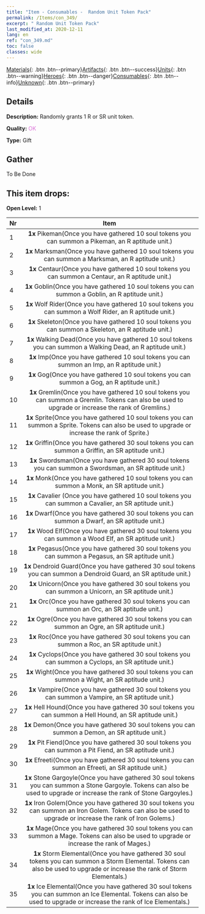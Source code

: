 ```yaml
---
title: "Item - Consumables -  Random Unit Token Pack"
permalink: /Items/con_349/
excerpt: " Random Unit Token Pack"
last_modified_at: 2020-12-11
lang: en
ref: "con_349.md"
toc: false
classes: wide
---
```

 [Materials](/Items/){: .btn .btn--primary}[Artifacts](/Items/Artifacts/){: .btn .btn--success}[Units](/Items/Units/){: .btn .btn--warning}[Heroes](/Items/Heroes/){: .btn .btn--danger}[Consumables](/Items/Consumables/){: .btn .btn--info}[Unknown](/Items/Unknown/){: .btn .btn--primary}

## Details
 **Description:** Randomly grants 1 R or SR unit token.

 **Quality:** <span style="color: #DA70D6">OK</span>

 **Type:** Gift

## Gather

  To Be Done

## This item drops:

 **Open Level:** 1

  | Nr |      Item    |
  |:---|:------------:|
  | 1 |  **1x** Pikeman(Once you have gathered 10 soul tokens you can summon a Pikeman, an R aptitude unit.) | 
  | 2 |  **1x** Marksman(Once you have gathered 10 soul tokens you can summon a Marksman, an R aptitude unit.) | 
  | 3 |  **1x** Centaur(Once you have gathered 10 soul tokens you can summon a Centaur, an R aptitude unit.) | 
  | 4 |  **1x** Goblin(Once you have gathered 10 soul tokens you can summon a Goblin, an R aptitude unit.) | 
  | 5 |  **1x** Wolf Rider(Once you have gathered 10 soul tokens you can summon a Wolf Rider, an R aptitude unit.) | 
  | 6 |  **1x** Skeleton(Once you have gathered 10 soul tokens you can summon a Skeleton, an R aptitude unit.) | 
  | 7 |  **1x** Walking Dead(Once you have gathered 10 soul tokens you can summon a Walking Dead, an R aptitude unit.) | 
  | 8 |  **1x** Imp(Once you have gathered 10 soul tokens you can summon an Imp, an R aptitude unit.) | 
  | 9 |  **1x** Gog(Once you have gathered 10 soul tokens you can summon a Gog, an R aptitude unit.) | 
  | 10 |  **1x** Gremlin(Once you have gathered 10 soul tokens you can summon a Gremlin. Tokens can also be used to upgrade or increase the rank of Gremlins.) | 
  | 11 |  **1x** Sprite(Once you have gathered 10 soul tokens you can summon a Sprite. Tokens can also be used to upgrade or increase the rank of Sprite.) | 
  | 12 |  **1x** Griffin(Once you have gathered 30 soul tokens you can summon a Griffin, an SR aptitude unit.) | 
  | 13 |  **1x** Swordsman(Once you have gathered 30 soul tokens you can summon a Swordsman, an SR aptitude unit.) | 
  | 14 |  **1x** Monk(Once you have gathered 10 soul tokens you can summon a Monk, an SR aptitude unit.) | 
  | 15 |  **1x** Cavalier (Once you have gathered 10 soul tokens you can summon a Cavalier, an SR aptitude unit.) | 
  | 16 |  **1x** Dwarf(Once you have gathered 30 soul tokens you can summon a Dwarf, an SR aptitude unit.) | 
  | 17 |  **1x** Wood Elf(Once you have gathered 30 soul tokens you can summon a Wood Elf, an SR aptitude unit.) | 
  | 18 |  **1x** Pegasus(Once you have gathered 30 soul tokens you can summon a Pegasus, an SR aptitude unit.) | 
  | 19 |  **1x** Dendroid Guard(Once you have gathered 30 soul tokens you can summon a Dendroid Guard, an SR aptitude unit.) | 
  | 20 |  **1x** Unicorn(Once you have gathered 30 soul tokens you can summon a Unicorn, an SR aptitude unit.) | 
  | 21 |  **1x** Orc(Once you have gathered 30 soul tokens you can summon an Orc, an SR aptitude unit.) | 
  | 22 |  **1x** Ogre(Once you have gathered 30 soul tokens you can summon an Ogre, an SR aptitude unit.) | 
  | 23 |  **1x** Roc(Once you have gathered 30 soul tokens you can summon a Roc, an SR aptitude unit.) | 
  | 24 |  **1x** Cyclops(Once you have gathered 30 soul tokens you can summon a Cyclops, an SR aptitude unit.) | 
  | 25 |  **1x** Wight(Once you have gathered 30 soul tokens you can summon a Wight, an SR aptitude unit.) | 
  | 26 |  **1x** Vampire(Once you have gathered 30 soul tokens you can summon a Vampire, an SR aptitude unit.) | 
  | 27 |  **1x** Hell Hound(Once you have gathered 30 soul tokens you can summon a Hell Hound, an SR aptitude unit.) | 
  | 28 |  **1x** Demon(Once you have gathered 30 soul tokens you can summon a Demon, an SR aptitude unit.) | 
  | 29 |  **1x** Pit Fiend(Once you have gathered 30 soul tokens you can summon a Pit Fiend, an SR aptitude unit.) | 
  | 30 |  **1x** Efreeti(Once you have gathered 30 soul tokens you can summon an Efreeti, an SR aptitude unit.) | 
  | 31 |  **1x** Stone Gargoyle(Once you have gathered 30 soul tokens you can summon a Stone Gargoyle. Tokens can also be used to upgrade or increase the rank of Stone Gargoyles.) | 
  | 32 |  **1x** Iron Golem(Once you have gathered 30 soul tokens you can summon an Iron Golem. Tokens can also be used to upgrade or increase the rank of Iron Golems.) | 
  | 33 |  **1x** Mage(Once you have gathered 30 soul tokens you can summon a Mage. Tokens can also be used to upgrade or increase the rank of Mages.) | 
  | 34 |  **1x** Storm Elemental(Once you have gathered 30 soul tokens you can summon a Storm Elemental. Tokens can also be used to upgrade or increase the rank of Storm Elementals.) | 
  | 35 |  **1x** Ice Elemental(Once you have gathered 30 soul tokens you can summon an Ice Elemental. Tokens can also be used to upgrade or increase the rank of Ice Elementals.) | 
